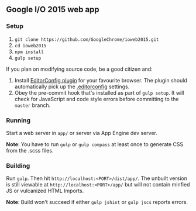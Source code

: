 ## Google I/O 2015 web app

### Setup

1. `git clone https://github.com/GoogleChrome/ioweb2015.git`
2. `cd ioweb2015`
3. `npm install`
4. `gulp setup`

If you plan on modifying source code, be a good citizen and:

1. Install [EditorConfig plugin](http://editorconfig.org/#download) for your favourite browser.
   The plugin should automatically pick up the [.editorconfig](.editorconfig) settings.
2. Obey the pre-commit hook that's installed as part of `gulp setup`.
   It will check for JavaScript and code style errors before committing to the `master` branch.

### Running

Start a web server in `app/` or server via App Engine dev server.

**Note**: You have to run `gulp` or `gulp compass` at least once to generate CSS from the .scss files.

### Building

Run `gulp`. Then hit `http://localhost:<PORT>/dist/app/`. The unbuilt version is still viewable at `http://localhost:<PORT>/app/` but will not contain minfied JS or vulcanized HTML Imports.

**Note**: Build won't succeed if either `gulp jshint` or `gulp jscs` reports errors.
